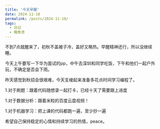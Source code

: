 ```yaml
---
title: '今天早醒'
date: 2024-11-10
permalink: /posts/2024-11-10/
tags:
  - 日记
  - 略焦虑
---
```


不到7点就醒来了，初秋不盖被子冷，盖好又略热。早醒精神还行，所以没继续睡。

今天上午要写一下华为面试的pp，中午去深圳和同学吃饭，下午和他们一起户外玩，不确定是否会下雨。

昨天感觉到秋招会很艰难，今天支棱起来准备多花点时间学习编程了。

1.对于刷题：跟着代码随想录一起打卡，已经十天了需要跟上进度

1.对于数据分析：跟着米粒的百度云盘视频！

1.对于机器学习：把上课的代码都跑一遍，至少抄一遍

希望自己保持稳定的心情和持续学习的热情，peace。



